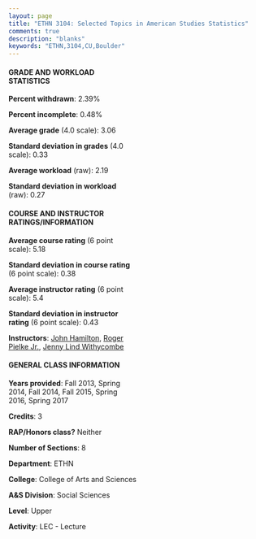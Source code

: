 ```yaml
---
layout: page
title: "ETHN 3104: Selected Topics in American Studies Statistics"
comments: true
description: "blanks"
keywords: "ETHN,3104,CU,Boulder"
---
```

<head>
<script src="https://ajax.googleapis.com/ajax/libs/jquery/2.1.3/jquery.min.js"></script>
<script src="https://dl.dropboxusercontent.com/s/pc42nxpaw1ea4o9/highcharts.js?dl=0"></script>
<!-- <script src="../assets/js/highcharts.js"></script> -->
<style type="text/css">@font-face {
	font-family: "Bebas Neue";
	src: url(https://www.filehosting.org/file/details/544349/BebasNeue Regular.otf) format("opentype");
	}
	h1.Bebas { 
		font-family: "Bebas Neue", Verdana, Tahoma;
	}
</style>
</head>
<body>
	<div id="container" style="float: right; width: 45%; height: 88%; margin-left: 2.5%; margin-right: 2.5%;"></div>
	<script language="JavaScript">
		$(document).ready(function() {
		var chart = {type: 'column'};
		var title = {text: 'Grade Distribution'};
		var xAxis = {categories: ['A','B','C','D','F'],crosshair: true};
		var yAxis = {min: 0,title: {text: 'Percentage'}};
		var tooltip = {headerFormat: '<center><b><span style="font-size:20px">{point.key}</span></b></center>',
		               pointFormat: '<td style="padding:0"><b>{point.y:.1f}%</b></td>',
		               footerFormat: '</table>',shared: true,useHTML: true};
		var plotOptions = {column: {pointPadding: 0.0,borderWidth: 0}};  
		var credits = {enabled: false};var series= [{name: 'Percent',data: [32.14,50.42,11.75,4.3,1.39,]}];
		var json = {};
		json.chart = chart;
		json.title = title;
		json.tooltip = tooltip;
		json.xAxis = xAxis;
		json.yAxis = yAxis;  
		json.series = series;
		json.plotOptions = plotOptions;  
		json.credits = credits;
		$('#container').highcharts(json);
	});
	</script>
</body>
			   
#### GRADE AND WORKLOAD STATISTICS

**Percent withdrawn**: 2.39%

**Percent incomplete**: 0.48%

**Average grade** (4.0 scale): 3.06

**Standard deviation in grades** (4.0 scale): 0.33

**Average workload** (raw): 2.19

**Standard deviation in workload** (raw): 0.27

#### COURSE AND INSTRUCTOR RATINGS/INFORMATION

**Average course rating** (6 point scale): 5.18

**Standard deviation in course rating** (6 point scale): 0.38

**Average instructor rating** (6 point scale): 5.4

**Standard deviation in instructor rating** (6 point scale): 0.43

**Instructors**: <a href='../../instructors/John_Hamilton'>John Hamilton</a>, <a href='../../instructors/Roger_Pielke_Jr.'>Roger Pielke Jr.</a>, <a href='../../instructors/Jenny_Lind_Withycombe'>Jenny Lind Withycombe</a>

#### GENERAL CLASS INFORMATION

**Years provided**: Fall 2013, Spring 2014, Fall 2014, Fall 2015, Spring 2016, Spring 2017

**Credits**: 3

**RAP/Honors class?** Neither

**Number of Sections**: 8

**Department**: ETHN

**College**: College of Arts and Sciences

**A&S Division**: Social Sciences

**Level**: Upper

**Activity**: LEC - Lecture
